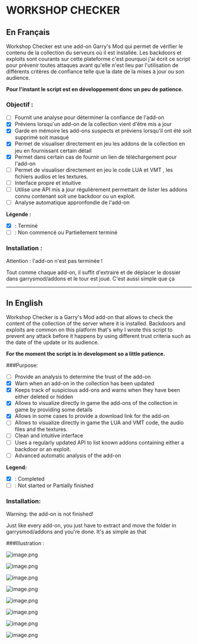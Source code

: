 # WORKSHOP CHECKER

## En Français

Workshop Checker est une add-on Garry's Mod qui permet de vérifier le contenu de la collection du serveurs où il est installée. Les backdoors et exploits sont courants sur cette plateforme c'est pourquoi j'ai écrit ce script pour prévenir toutes attaques avant qu'elle n'est lieu par l'utilisation de différents critères de confiance telle que la date de la mises à jour ou son audience.

**Pour l'instant le script est en développement donc un peu de patience.**

### Objectif :

- [ ] Fournit une analyse pour déterminer la confiance de l'add-on
- [x] Préviens lorsqu'un add-on de la collection vient d'être mis a jour
- [x] Garde en mémoire les add-ons suspects et préviens lorsqu'il ont été soit supprimé soit masqué
- [x] Permet de visualiser directement en jeu les addons de la collection en jeu en fournissant certain détail
- [x] Permet dans certain cas de fournir un lien de téléchargement pour l'add-on
- [ ] Permet de visualiser directement en jeu le code LUA et VMT , les fichiers audios et les textures.
- [ ] Interface propre et intuitive 
- [ ] Utilise une API mis a jour régulièrement permettant de lister les addons connu contenant soit une backdoor ou un exploit.
- [ ] Analyse automatique appronfondie de l'add-on

**Légende :**
- [x] : Terminé
- [ ] : Non commencé ou Partiellement terminé 

### Installation :

Attention : l'add-on n'est pas terminée !

Tout comme chaque add-on, il suffit d'extraire et de déplacer le dossier dans garrysmod/addons et le tour est joué. C'est aussi simple que ça

---
 
## In English

Workshop Checker is a Garry's Mod add-on that allows to check the content of the collection of the server where it is installed. Backdoors and exploits are common on this platform that's why I wrote this script to prevent any attack before it happens by using different trust criteria such as the date of the update or its audience.

**For the moment the script is in development so a little patience.**

###Purpose:

- [ ] Provide an analysis to determine the trust of the add-on
- [x] Warn when an add-on in the collection has been updated
- [x] Keeps track of suspicious add-ons and warns when they have been either deleted or hidden
- [x] Allows to visualize directly in game the add-ons of the collection in game by providing some details
- [x] Allows in some cases to provide a download link for the add-on
- [ ] Allows to visualize directly in game the LUA and VMT code, the audio files and the textures.
- [ ] Clean and intuitive interface 
- [ ] Uses a regularly updated API to list known addons containing either a backdoor or an exploit.
- [ ] Advanced automatic analysis of the add-on

**Legend:**
- [x] : Completed
- [ ] : Not started or Partially finished

### Installation:

Warning: the add-on is not finished!

Just like every add-on, you just have to extract and move the folder in garrysmod/addons and you're done. It's as simple as that 


###Illustration :

![image.png](https://i.imgur.com/pLnUnlY.png)

![image.png](https://i.imgur.com/uRQF37Y.png)

![image.png](https://i.imgur.com/RkbG0Fz.png)

![image.png](https://i.imgur.com/EcRoPWU.png)

![image.png](https://i.imgur.com/NFADtx4.png)


![image.png](https://i.imgur.com/DtVT5qf.png)


![image.png](https://i.imgur.com/9LZGAEx.png)

![image.png](https://i.imgur.com/XWundjz.png)


